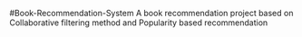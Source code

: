 #Book-Recommendation-System
A book recommendation project based on Collaborative filtering method and Popularity based recommendation
